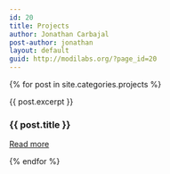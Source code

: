 ```yaml
---
id: 20
title: Projects
author: Jonathan Carbajal
post-author: jonathan
layout: default
guid: http://modilabs.org/?page_id=20
---
```


{% for post in site.categories.projects %}
<div class="row-fluid projects">
    <div class="col-sm-12">
        {{ post.excerpt }}
    </div>
    <div class="col-sm-12 projects-details">
        <h3>{{ post.title }}</h3>
        <p><a href="{{ post.url | prepend: site.baseurl }}">Read more</a></p>
    </div>
</div>
{% endfor %}
